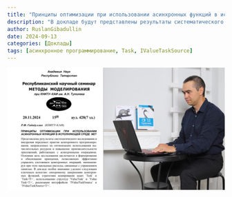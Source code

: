 ```yaml
---
title: "Принципы оптимизации при использовании асинхронных функций в исполняющей среде .NET"
description: "В докладе будут представлены результаты систематического исследования и внедрения передовых практик асинхронного программирования, направленных на оптимизацию использования вычислительных ресурсов и повышение производительности приложений, работающих с асинхронными операциями. Основная цель исследования заключается в формировании и обосновании принципов, позволяющих эффективно управлять состоянием асинхронных операций, минимизируя при этом накладные расходы, связанные с управлением памятью. В докладе особое внимание уделено следующим ключевым аспектам: синхронному завершению асинхронных функций, стратегиям кеширования задач Task и Task\<T\>, использованию структур ValueTask и ValueTask\<T\>, а также реализации интерфейсов IValueTaskSource и IValueTaskSource\<T\>."
author: RuslanGibadullin
date: 2024-09-13
categories: [Доклады]
tags: [асинхронное программирование, Task, IValueTaskSource]
---
```


![Доклад](https://raw.githubusercontent.com/CSharpCooking/csharpcooking.github.io/refs/heads/main/pastes/2024-09-13.jpg)

